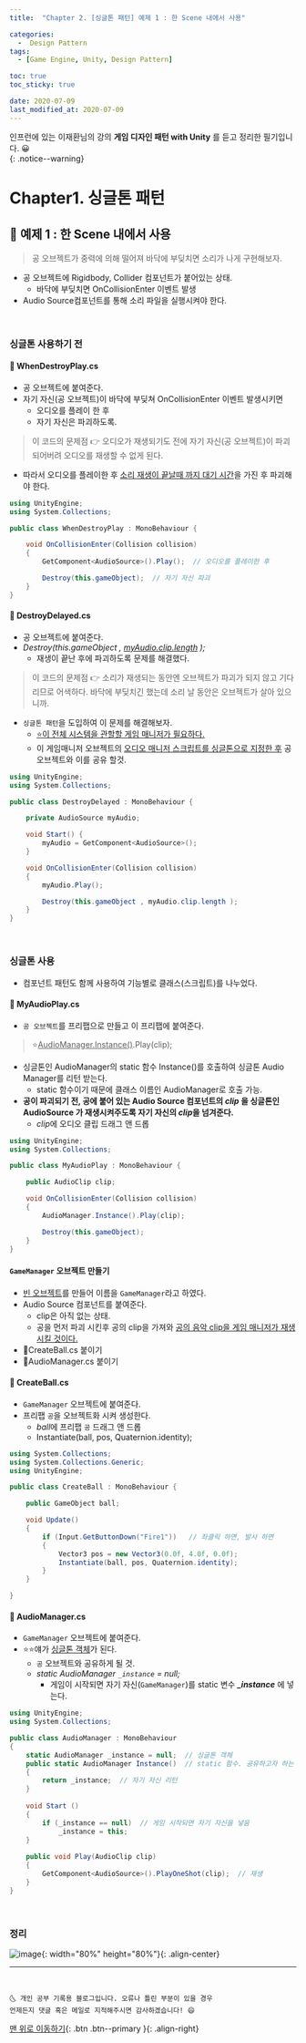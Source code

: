 ```yaml
---
title:  "Chapter 2. [싱글톤 패턴] 예제 1 : 한 Scene 내에서 사용" 

categories:
  -  Design Pattern
tags:
  - [Game Engine, Unity, Design Pattern]

toc: true
toc_sticky: true

date: 2020-07-09
last_modified_at: 2020-07-09
---
```


인프런에 있는 이재환님의 강의 **게임 디자인 패턴 with Unity** 를 듣고 정리한 필기입니다. 😀  
{: .notice--warning}

# Chapter1. 싱글톤 패턴

## 🔔 예제 1 : 한 Scene 내에서 사용

> 공 오브젝트가 중력에 의해 떨어져 바닥에 부딪치면 소리가 나게 구현해보자.

- 공 오브젝트에 Rigidbody, Collider 컴포넌트가 붙어있는 상태.
  - 바닥에 부딪치면 OnCollisionEnter 이벤트 발생
- Audio Source컴포넌트를 통해 소리 파일을 실행시켜야 한다.

<br>

### 싱글톤 사용하기 전

#### 📜 WhenDestroyPlay.cs

- 공 오브젝트에 붙여준다.
- 자기 자신(공 오브젝트)이 바닥에 부딪쳐 OnCollisionEnter 이벤트 발생시키면 
  - 오디오를 플레이 한 후
  - 자기 자신은 파괴하도록.

> 이 코드의 문제점 👉 오디오가 재생되기도 전에 자기 자신(공 오브젝트)이 파괴되어버려 오디오를 재생할 수 없게 된다.

- 따라서 오디오를 플레이한 후 <u>소리 재생이 끝날때 까지 대기 시간</u>을 가진 후 파괴해야 한다.

```c#
using UnityEngine;
using System.Collections;

public class WhenDestroyPlay : MonoBehaviour {

	void OnCollisionEnter(Collision collision)
	{
		GetComponent<AudioSource>().Play();  // 오디오를 플레이한 후

		Destroy(this.gameObject);  // 자기 자신 파괴
	}
}
```

#### 📜 DestroyDelayed.cs

- 공 오브젝트에 붙여준다.
- *Destroy(this.gameObject , <u>myAudio.clip.length</u> );*
  - 재생이 끝난 후에 파괴하도록 문제를 해결했다.

> 이 코드의 문제점 👉 소리가 재생되는 동안엔 오브젝트가 파괴가 되지 않고 기다리므로 어색하다. 바닥에 부딪치긴 했는데 소리 날 동안은 오브젝트가 살아 있으니까.

- `싱글톤 패턴`을 도입하여 이 문제를 해결해보자.
  - <u>⭐이 전체 시스템을 관할할 게임 매니저가 필요하다.</u>
  - 이 게임매니저 오브젝트의 <u>오디오 매니저 스크립트를 싱글톤으로 지정한 후</u> 공 오브젝트와 이를 공유 할것.

```c#
using UnityEngine;
using System.Collections;

public class DestroyDelayed : MonoBehaviour {

	private AudioSource myAudio;

	void Start() {
		myAudio = GetComponent<AudioSource>();
	}

	void OnCollisionEnter(Collision collision)
	{
		myAudio.Play();

        Destroy(this.gameObject , myAudio.clip.length );
	}
}
```

<br>

### 싱글톤 사용

- 컴포넌트 패턴도 함께 사용하여 기능별로 클래스(스크립트)를 나누었다.

#### 📜 MyAudioPlay.cs

- `공 오브젝트`를 프리팹으로 만들고 이 프리팹에 붙여준다.

> ⭐<u>AudioManager.Instance()</u>.Play(clip);

- 싱글톤인 AudioManager의 static 함수 Instance()를 호출하여 싱글톤 Audio Manager를 리턴 받는다. 
  - static 함수이기 때문에 클래스 이름인 AudioManager로 호출 가능.
- **공이 파괴되기 전, 공에 붙어 있는 Audio Source 컴포넌트의 *clip* 을 싱글톤인 AudioSource 가 재생시켜주도록 자기 자신의 *clip*을 넘겨준다.**
  - *clip*에 오디오 클립 드래그 앤 드롭

```c#
using UnityEngine;
using System.Collections;

public class MyAudioPlay : MonoBehaviour {

	public AudioClip clip;

	void OnCollisionEnter(Collision collision)
	{
		AudioManager.Instance().Play(clip);

		Destroy(this.gameObject);
	}
}

```

#### `GameManager` 오브젝트 만들기

- <u>빈 오브젝트</u>를 만들어 이름을 `GameManager`라고 하였다.
- Audio Source 컴포넌트를 붙여준다.
  - clip은 아직 없는 상태.
  - 공을 먼저 파괴 시킨후 공의 clip을 가져와 <u>공의 음악 clip을 게임 매니저가 재생시킬 것이다.</u>
- 📜CreateBall.cs 붙이기
- 📜AudioManager.cs 붙이기

#### 📜 CreateBall.cs

- `GameManager` 오브젝트에 붙여준다.
- 프리팹 `공`을 오브젝트화 시켜 생성한다.   
  - *ball*에 프리팹 `공` 드래그 앤 드롭
  - Instantiate(ball, pos, Quaternion.identity);

```c#
using System.Collections;
using System.Collections.Generic;
using UnityEngine;

public class CreateBall : MonoBehaviour {

    public GameObject ball;

    void Update()
    {
        if (Input.GetButtonDown("Fire1"))   // 좌클릭 하면, 발사 하면
        {
            Vector3 pos = new Vector3(0.0f, 4.0f, 0.0f);
            Instantiate(ball, pos, Quaternion.identity);
        }
    }

}
```

#### 📜 AudioManager.cs

- `GameManager` 오브젝트에 붙여준다.
- ⭐⭐얘가 <u>싱글톤 객체</u>가 된다.
  - `공` 오브젝트와 공유하게 될 것.
  - *static AudioManager `_instance` = null;*
    - 게임이 시작되면 자기 자신(`GameManager`)를 static 변수 ***_instance*** 에 넣는다.
  

```c#
using UnityEngine;
using System.Collections;

public class AudioManager : MonoBehaviour 
{
	static AudioManager _instance = null;  // 싱글톤 객체
	public static AudioManager Instance()  // static 함수. 공유하고자 하는 외부에서 사용할 것.
	{
		return _instance;  // 자기 자신 리턴
	}
	
	void Start () 
	{
		if (_instance == null)  // 게임 시작되면 자기 자신을 넣음
			_instance = this;
	}
	
	public void Play(AudioClip clip)
	{
		GetComponent<AudioSource>().PlayOneShot(clip);  // 재생
    }
}
```

<br>

### 정리

![image](https://user-images.githubusercontent.com/42318591/86983898-0c2b3680-c1c8-11ea-9880-6ec89eecf3d1.png){: width="80%" height="80%"}{: .align-center}


***
<br>

    🌜 개인 공부 기록용 블로그입니다. 오류나 틀린 부분이 있을 경우 
    언제든지 댓글 혹은 메일로 지적해주시면 감사하겠습니다! 😄

[맨 위로 이동하기](#){: .btn .btn--primary }{: .align-right}